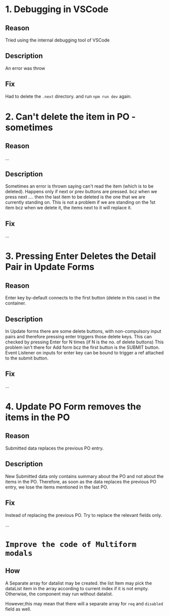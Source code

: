 # 1. Debugging in VSCode

## Reason

Tried using the internal debugging tool of VSCode

## Description

An error was throw

## Fix

Had to delete the `.next` directory. and run `npm run dev` again.

# 2. Can't delete the item in PO - sometimes

## Reason

...

## Description

Sometimes an error is thrown saying can't read the item (which is to be deleted).
Happens only if next or prev buttons are pressed.
bcz when we press next .... then the last item to be deleted is the one that we are currently standing on.
This is not a problem if we are standing on the 1st item bcz when we delete it, the items next to it will replace it.

## Fix

...

<!-- Had to delete the `.next` directory. and run `npm run dev` again. -->

# 3. Pressing Enter Deletes the Detail Pair in Update Forms

## Reason

Enter key by-default connects to the first button (delete in this case) in the container.

## Description

In Update forms there are some delete buttons, with non-compulsory input pairs and therefore pressing enter triggers those delete keys. This can checked by pressing Enter for N times (if N is the no. of delete buttons)
This problem isn't there for Add form bcz the first button is the SUBMIT button.
Event Listener on inputs for enter key can be bound to trigger a ref attached to the submit button.

## Fix

...

<!-- Had to delete the `.next` directory. and run `npm run dev` again. -->

# 4. Update PO Form removes the items in the PO

## Reason

Submitted data replaces the previous PO entry.

## Description

New Submitted data only contains summary about the PO and not about the items in the PO. Therefore, as soon as the data replaces the previous PO entry, we lose the items mentioned in the last PO.

## Fix

Instead of replacing the previous PO. Try to replace the relevant fields only.

...

# `Improve the code of Multiform modals`

## How

A Separate array for datalist may be created. the list Item may pick the dataList item in the array according to current index if it is not empty. Otherwise, the component may run without datalist.

However,this may mean that there will a separate array for `req` and `disabled` field as well.

